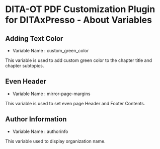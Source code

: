 # DITA-OT PDF Customization Plugin for DITAxPresso - About Variables

## Adding Text Color

- Variable Name : custom_green_color

This variable is used to add custom green color to the chapter title and chapter subtopics.

## Even Header

- Variable Name : mirror-page-margins
 
This variable is used to set even page Header and Footer Contents.

## Author Information

- Variable Name : authorinfo

This variable used to display organization name.
